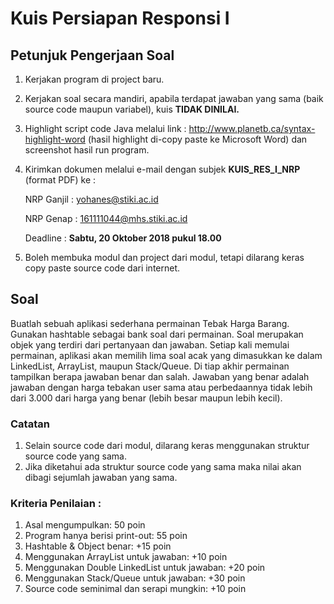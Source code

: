# Kuis Persiapan Responsi I

## Petunjuk Pengerjaan Soal
1.	Kerjakan program di project baru.
2.	Kerjakan soal secara mandiri, apabila terdapat jawaban yang sama (baik source code maupun variabel), kuis **TIDAK DINILAI.**
3.	Highlight script code Java melalui link : http://www.planetb.ca/syntax-highlight-word (hasil highlight di-copy paste ke Microsoft Word) dan screenshot hasil run program.
4.	Kirimkan dokumen melalui e-mail dengan subjek **KUIS_RES_I_NRP** (format PDF) ke :

    NRP Ganjil : yohanes@stiki.ac.id

    NRP Genap : 161111044@mhs.stiki.ac.id
    
    Deadline : **Sabtu, 20 Oktober 2018 pukul 18.00**

5.	Boleh membuka modul dan project dari modul, tetapi dilarang keras copy paste source code dari internet.

## Soal
Buatlah sebuah aplikasi sederhana permainan Tebak Harga Barang. Gunakan hashtable sebagai bank soal dari permainan. Soal merupakan objek yang terdiri dari pertanyaan dan jawaban. Setiap kali memulai permainan, aplikasi akan memilih lima soal acak yang dimasukkan ke dalam LinkedList, ArrayList, maupun Stack/Queue. Di tiap akhir permainan tampilkan berapa jawaban benar dan salah. Jawaban yang benar adalah jawaban dengan harga tebakan user sama atau perbedaannya tidak lebih dari 3.000 dari harga yang benar (lebih besar maupun lebih kecil).

### Catatan
1.	Selain source code dari modul, dilarang keras menggunakan struktur source code yang sama.
2.	Jika diketahui ada struktur source code yang sama maka nilai akan dibagi sejumlah jawaban yang sama.

### Kriteria Penilaian :
1. Asal mengumpulkan: 50 poin
2. Program hanya berisi print-out: 55 poin 
3. Hashtable & Object benar: +15 poin 
4. Menggunakan ArrayList untuk jawaban: +10 poin 
5. Menggunakan Double LinkedList untuk jawaban: +20 poin 
6. Menggunakan Stack/Queue untuk jawaban: +30 poin
7. Source code seminimal dan serapi mungkin: +10 poin
